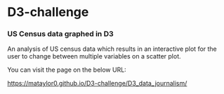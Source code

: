 # D3-challenge

### US Census data graphed in D3


An analysis of US census data which results in an interactive plot for the user to change between multiple variables on a scatter plot.


You can visit the page on the below URL:

https://mataylor0.github.io/D3-challenge/D3_data_journalism/